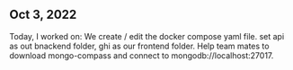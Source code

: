 ## Oct 3, 2022
Today, I worked on:
We create / edit the docker compose yaml file. set api as out bnackend folder, ghi as our frontend folder. Help team mates to download mongo-compass and connect to mongodb://localhost:27017.